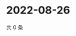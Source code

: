 # 2022-08-26

共 0 条

<!-- BEGIN WEIBO -->
<!-- 最后更新时间 Fri Aug 26 2022 14:39:39 GMT+0800 (China Standard Time) -->

<!-- END WEIBO -->
